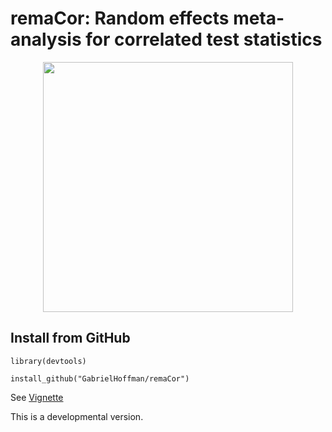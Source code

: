 # remaCor: Random effects meta-analysis for correlated test statistics

<p align="center">
<img src=https://hoffmg01.u.hpc.mssm.edu/software/remaCor/logo.png width="400">
</p>

## Install from GitHub

```
library(devtools)

install_github("GabrielHoffman/remaCor")
```

See [Vignette](https://hoffmg01.u.hpc.mssm.edu/software/remaCor/remaCor.html)

This is a developmental version.


